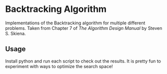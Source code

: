 # Backtracking Algorithm
Implementations of the Backtracking algorithm for multiple different problems. Taken from Chapter 7 of *The Algorithm Design Manual* by Steven S. Skiena.

## Usage

Install python and run each script to check out the results. It is pretty fun to experiment with ways to optimize the search space!
